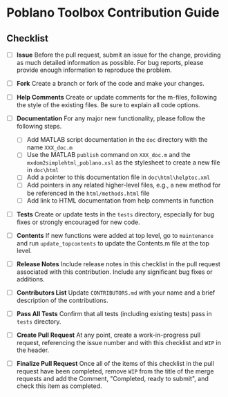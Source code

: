 # Poblano Toolbox Contribution Guide

## Checklist

- [ ] **Issue** Before the pull request, submit an issue for the change, providing as much detailed information as possible. For bug reports, please provide enough information to reproduce the problem.

- [ ] **Fork** Create a branch or fork of the code and make your changes.

- [ ] **Help Comments** Create or update comments for the m-files, following the style of the existing files. Be sure to explain all code options.

- [ ] **Documentation** For any major new functionality, please follow the following steps.
  - [ ] Add MATLAB script documentation in the `doc` directory with the name `XXX_doc.m`
  - [ ] Use the MATLAB `publish` command on `XXX_doc.m` and the `mxdom2simplehtml_poblano.xsl` as the stylesheet to create a new file in `doc\html` 
  - [ ] Add a pointer to this documentation file in `doc\html\helptoc.xml`
  - [ ] Add pointers in any related higher-level files, e.g., a new method for be referenced in the `html/methods.html` file
  - [ ] Add link to HTML documentation from help comments in function

- [ ] **Tests** Create or update tests in the `tests` directory, especially for bug fixes or strongly encouraged for new code.

- [ ] **Contents** If new functions were added at top level, go to `maintenance` and run `update_topcontents` to update the Contents.m file at the top level.

- [ ] **Release Notes** Include release notes in this checklist in the pull request associated with this contribution. Include any significant bug fixes or additions.

- [ ] **Contributors List** Update `CONTRIBUTORS.md` with your name and a brief description of the contributions.

- [ ] **Pass All Tests** Confirm that all tests (including existing tests) pass in `tests` directory.

- [ ] **Create Pull Request** At any point, create a work-in-progress pull request, referencing the issue number and with this checklist and `WIP` in the header.

- [ ] **Finalize Pull Request** Once all of the items of this checklist in the pull request have been completed, remove `WIP` from the title of the merge requests and add the Comment, "Completed, ready to submit", and check this item as completed.

